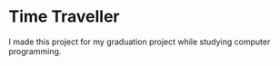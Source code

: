 # Time Traveller
I made this project for my graduation project while studying computer programming.
